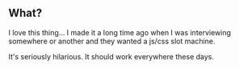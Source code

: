 ## What?

I love this thing... I made it a long time ago when I was interviewing somewhere or another and they wanted a js/css slot machine.

It's seriously hilarious. It should work everywhere these days.
